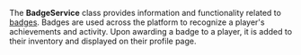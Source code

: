 The **BadgeService** class provides information and functionality related to
[badges](https://create.roblox.com/docs/production/publishing/badges). Badges are used across the
platform to recognize a player's achievements and activity. Upon awarding a
badge to a player, it is added to their inventory and displayed on their
profile page.